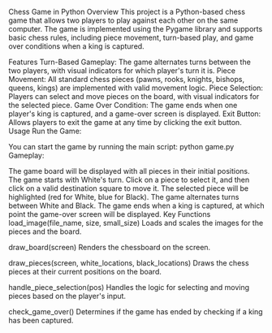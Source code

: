 Chess Game in Python
Overview
This project is a Python-based chess game that allows two players to play against each other on the same computer. The game is implemented using the Pygame library and supports basic chess rules, including piece movement, turn-based play, and game over conditions when a king is captured.

Features
Turn-Based Gameplay: The game alternates turns between the two players, with visual indicators for which player's turn it is.
Piece Movement: All standard chess pieces (pawns, rooks, knights, bishops, queens, kings) are implemented with valid movement logic.
Piece Selection: Players can select and move pieces on the board, with visual indicators for the selected piece.
Game Over Condition: The game ends when one player's king is captured, and a game-over screen is displayed.
Exit Button: Allows players to exit the game at any time by clicking the exit button.
Usage
Run the Game:

You can start the game by running the main script:
python game.py
Gameplay:

The game board will be displayed with all pieces in their initial positions.
The game starts with White's turn. Click on a piece to select it, and then click on a valid destination square to move it.
The selected piece will be highlighted (red for White, blue for Black).
The game alternates turns between White and Black.
The game ends when a king is captured, at which point the game-over screen will be displayed.
Key Functions
load_image(file_name, size, small_size)
Loads and scales the images for the pieces and the board.

draw_board(screen)
Renders the chessboard on the screen.

draw_pieces(screen, white_locations, black_locations)
Draws the chess pieces at their current positions on the board.

handle_piece_selection(pos)
Handles the logic for selecting and moving pieces based on the player's input.

check_game_over()
Determines if the game has ended by checking if a king has been captured.
